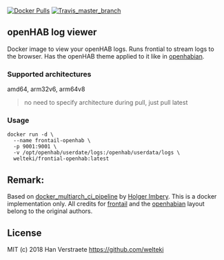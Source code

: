[![Docker Pulls](https://img.shields.io/docker/pulls/welteki/frontail-openhab.svg)](https://hub.docker.com/r/welteki/frontail-openhab)
[![Travis_master_branch](https://travis-ci.org/welteki/docker_frontail_openhab.svg?branch=master)](https://travis-ci.org/welteki/docker_frontail_openhab/branches)

## openHAB log viewer
Docker image to view your openHAB logs. Runs frontial to stream logs to the browser. Has the openHAB theme applied to it like in [openhabian](https://www.openhab.org/docs/installation/openhabian.html).

### Supported architectures
amd64, arm32v6, arm64v8

> no need to specify architecture during pull, just pull latest

### Usage
```
docker run -d \
  --name frontail-openhab \ 
  -p 9001:9001 \
  -v /opt/openhab/userdate/logs:/openhab/userdata/logs \
  welteki/frontial-openhab:latest
```

## Remark:
Based on [docker_multiarch_ci_pipeline](https://github.com/holgerimbery/docker_multiarch_ci_pipeline) by [Holger Imbery](https://github.com/holgerimbery). This is a docker implementation only. All credits for [frontail](https://github.com/mthenw/frontail) and the [openhabian](https://github.com/openhab/openhabian) layout belong to the original authors.

## License
MIT (c) 2018 Han Verstraete https://github.com/welteki